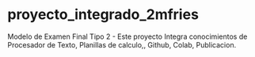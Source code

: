 # proyecto_integrado_2mfries
Modelo de Examen Final Tipo 2 - Este proyecto Integra conocimientos de Procesador de Texto, Planillas de calculo,, Github, Colab, Publicacion.
